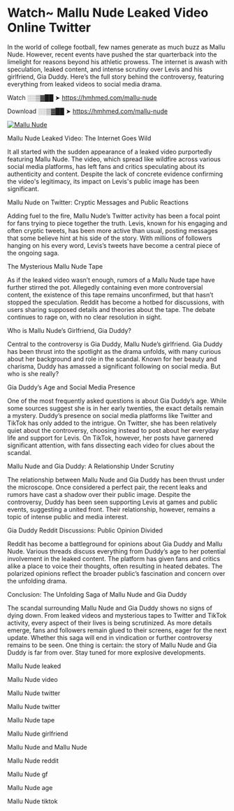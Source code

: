 # Watch~ Mallu Nude Leaked Video Online Twitter

In the world of college football, few names generate as much buzz as Mallu Nude. However, recent events have pushed the star quarterback into the limelight for reasons beyond his athletic prowess. The internet is awash with speculation, leaked content, and intense scrutiny over Levis and his girlfriend, Gia Duddy. Here’s the full story behind the controversy, featuring everything from leaked videos to social media drama.

Watch ░░▒▓██ ➤ https://hmhmed.com/mallu-nude

Download ░░▒▓██ ➤ https://hmhmed.com/mallu-nude

[![Mallu Nude](https://i.imgur.com/dJHk4Zq.gif)](https://hmhmed.com/mallu-nude)

Mallu Nude Leaked Video: The Internet Goes Wild

It all started with the sudden appearance of a leaked video purportedly featuring Mallu Nude. The video, which spread like wildfire across various social media platforms, has left fans and critics speculating about its authenticity and content. Despite the lack of concrete evidence confirming the video's legitimacy, its impact on Levis's public image has been significant.

Mallu Nude on Twitter: Cryptic Messages and Public Reactions

Adding fuel to the fire, Mallu Nude’s Twitter activity has been a focal point for fans trying to piece together the truth. Levis, known for his engaging and often cryptic tweets, has been more active than usual, posting messages that some believe hint at his side of the story. With millions of followers hanging on his every word, Levis’s tweets have become a central piece of the ongoing saga.

The Mysterious Mallu Nude Tape

As if the leaked video wasn’t enough, rumors of a Mallu Nude tape have further stirred the pot. Allegedly containing even more controversial content, the existence of this tape remains unconfirmed, but that hasn’t stopped the speculation. Reddit has become a hotbed for discussions, with users sharing supposed details and theories about the tape. The debate continues to rage on, with no clear resolution in sight.

Who is Mallu Nude’s Girlfriend, Gia Duddy?

Central to the controversy is Gia Duddy, Mallu Nude’s girlfriend. Gia Duddy has been thrust into the spotlight as the drama unfolds, with many curious about her background and role in the scandal. Known for her beauty and charisma, Duddy has amassed a significant following on social media. But who is she really?

Gia Duddy’s Age and Social Media Presence

One of the most frequently asked questions is about Gia Duddy’s age. While some sources suggest she is in her early twenties, the exact details remain a mystery. Duddy’s presence on social media platforms like Twitter and TikTok has only added to the intrigue. On Twitter, she has been relatively quiet about the controversy, choosing instead to post about her everyday life and support for Levis. On TikTok, however, her posts have garnered significant attention, with fans dissecting each video for clues about the scandal.

Mallu Nude and Gia Duddy: A Relationship Under Scrutiny

The relationship between Mallu Nude and Gia Duddy has been thrust under the microscope. Once considered a perfect pair, the recent leaks and rumors have cast a shadow over their public image. Despite the controversy, Duddy has been seen supporting Levis at games and public events, suggesting a united front. Their relationship, however, remains a topic of intense public and media interest.

Gia Duddy Reddit Discussions: Public Opinion Divided

Reddit has become a battleground for opinions about Gia Duddy and Mallu Nude. Various threads discuss everything from Duddy’s age to her potential involvement in the leaked content. The platform has given fans and critics alike a place to voice their thoughts, often resulting in heated debates. The polarized opinions reflect the broader public’s fascination and concern over the unfolding drama.

Conclusion: The Unfolding Saga of Mallu Nude and Gia Duddy

The scandal surrounding Mallu Nude and Gia Duddy shows no signs of dying down. From leaked videos and mysterious tapes to Twitter and TikTok activity, every aspect of their lives is being scrutinized. As more details emerge, fans and followers remain glued to their screens, eager for the next update. Whether this saga will end in vindication or further controversy remains to be seen. One thing is certain: the story of Mallu Nude and Gia Duddy is far from over. Stay tuned for more explosive developments.

Mallu Nude leaked

Mallu Nude video

Mallu Nude twitter

Mallu Nude twitter

Mallu Nude tape

Mallu Nude girlfriend

Mallu Nude and Mallu Nude

Mallu Nude reddit

Mallu Nude gf

Mallu Nude age

Mallu Nude tiktok